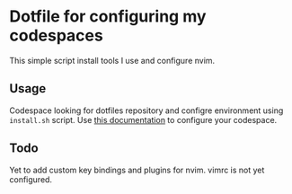 # Dotfile for configuring my codespaces

This simple script install tools I use and configure nvim.

## Usage

Codespace looking for dotfiles repository and configre environment using `install.sh` script.
Use [this documentation](https://docs.github.com/en/codespaces/customizing-your-codespace/personalizing-github-codespaces-for-your-account#dotfiles) to configure your codespace.

## Todo

Yet to add custom key bindings and plugins for nvim.
vimrc is not yet configured.
